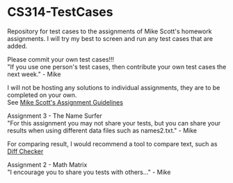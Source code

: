 # CS314-TestCases
Repository for test cases to the assignments of Mike Scott's homework assignments.
I will try my best to screen and run any test cases that are added.

Please commit your own test cases!!!</br>
"If you use one person's test cases, then contribute your own test cases the next week." - Mike

I will not be hosting any solutions to individual assignments, they are to be completed on your own.</br>
See <a href="http://www.cs.utexas.edu/~scottm/cs314/Assignments/index.htm">Mike Scott's Assignment Guidelines</a>

Assignment 3 - The Name Surfer</br>
"For this assignment you may not share your tests, but you can share your results when using different data files such as names2.txt." - Mike

For comparing result, I would recommend a  tool to compare text, such as <a href="https://www.diffchecker.com/">Diff Checker</a>

Assignment 2 - Math Matrix</br>
"I encourage you to share you tests with others..." - Mike
